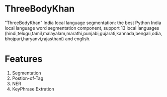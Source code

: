 # ThreeBodyKhan
"ThreeBodyKhan" India local language segmentation: the best Python India local language word segmentation component, support 13 local languages (hindi,telugu,tamil,malayalam,marathi,punjabi,gujarati,kannada,bengali,odia,bhojpuri,haryanvi,rajasthani) and english.

# Features
1. Segmentation
2. Postion-of-Tag
3. NER
4. KeyPhrase Extration
